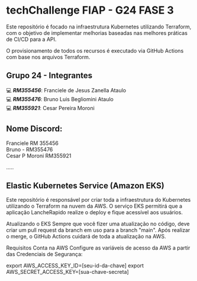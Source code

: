 # techChallenge FIAP - G24 FASE 3

Este repositório é focado na infraestrutura Kubernetes utilizando Terraform, com o objetivo de implementar melhorias baseadas nas melhores práticas de CI/CD para a API.

O provisionamento de todos os recursos é executado via GitHub Actions com base nos arquivos Terraform.

## Grupo 24 - Integrantes
💻 *<b>RM355456</b>*: Franciele de Jesus Zanella Ataulo </br>
💻 *<b>RM355476</b>*: Bruno Luis Begliomini Ataulo </br>
💻 *<b>RM355921</b>*: Cesar Pereira Moroni </br>


## Nome Discord:
Franciele RM 355456</br>
Bruno - RM355476</br>
Cesar P Moroni RM355921</br>

.....

## Elastic Kubernetes Service (Amazon EKS)

Este repositório é responsável por criar toda a infraestrutura do Kubernetes utilizando o Terraform na nuvem da AWS. O serviço EKS permitirá que a aplicação LancheRapido realize o deploy e fique acessível aos usuários.

Atualizando o EKS
Sempre que você fizer uma atualização no código, deve criar um pull request da branch em uso para a branch "main". Após realizar o merge, o GitHub Actions cuidará de toda a atualização na AWS.

Requisitos
Conta na AWS
Configure as variáveis de acesso da AWS a partir das Credenciais de Segurança:

export AWS_ACCESS_KEY_ID=[seu-id-da-chave]
export AWS_SECRET_ACCESS_KEY=[sua-chave-secreta]

















